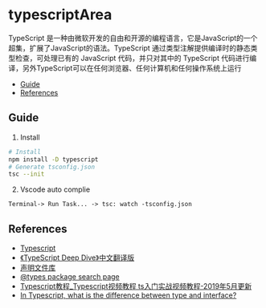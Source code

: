 # typescriptArea
TypeScript 是一种由微软开发的自由和开源的编程语言，它是JavaScript的一个超集，扩展了JavaScript的语法。TypeScript 通过类型注解提供编译时的静态类型检查，可处理已有的 JavaScript 代码，并只对其中的 TypeScript 代码进行编译，另外TypeScript可以在任何浏览器、任何计算机和任何操作系统上运行

- [Guide](#Guide)
- [References](#References)

<h2 id="Guide">Guide</h2>

1. Install
```bash
# Install
npm install -D typescript
# Generate tsconfig.json
tsc --init
```
2. Vscode auto complie

`
Terminal-> Run Task... -> tsc: watch -tsconfig.json
`

<h2 id="References">References</h2>

- [Typescript](http://www.typescriptlang.org/)
- [《TypeScript Deep Dive》中文翻译版](https://jkchao.github.io/typescript-book-chinese/)
- [声明文件库](http://definitelytyped.org/)
- [@types package search page](https://microsoft.github.io/TypeSearch/)
- [Typescript教程_Typescript视频教程 ts入门实战视频教程-2019年5月更新](https://www.bilibili.com/video/av38379328?p=20)
- [In Typescript, what is the difference between type and interface?](https://stackoverflow.com/questions/36782896/in-typescript-what-is-the-difference-between-type-and-interface)

